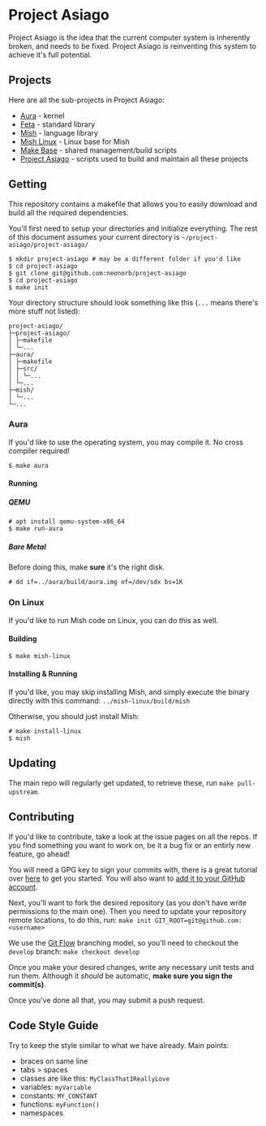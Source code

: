 # Project Asiago
Project Asiago is the idea that the current computer system is inherently broken, and needs to be fixed. Project Asiago is reinventing this system to achieve it's full potential.

## Projects
Here are all the sub-projects in Project Asiago:
 - [Aura](https://github.com/neonorb/aura) - kernel
 - [Feta](https://github.com/neonorb/feta) - standard library
 - [Mish](https://github.com/neonorb/mish) - language library
 - [Mish Linux](https://github.com/neonorb/mish-linux) - Linux base for Mish
 - [Make Base](https://github.com/neonorb/make-base) - shared management/build scripts
 - [Project Asiago](https://github.com/neonorb/project-asiago) - scripts used to build and maintain all these projects

## Getting
This repository contains a makefile that allows you to easily download and build all the required dependencies.

You'll first need to setup your directories and initialize everything. The rest of this document assumes your current directory is `~/project-asiago/project-asiago/`
```
$ mkdir project-asiago # may be a different folder if you'd like
$ cd project-asiago
$ git clone git@github.com:neonorb/project-asiago
$ cd project-asiago
$ make init
```

Your directory structure should look something like this (`...` means there's more stuff not listed):
```
project-asiago/
├─project-asiago/
│ ├─makefile
│ └─...
├─aura/
│ ├─makefile
│ ├─src/
│ │ └─...
│ └─...
├─mish/
│ └─...
└─...
```

### Aura
If you'd like to use the operating system, you may compile it. No cross compiler required!

```
$ make aura
```

#### Running
##### QEMU
```
# apt install qemu-system-x86_64
$ make run-aura
```

##### Bare Metal
Before doing this, make **sure** it's the right disk.

```
# dd if=../aura/build/aura.img of=/dev/sdx bs=1K
```

### On Linux
If you'd like to run Mish code on Linux, you can do this as well.

#### Building
```
$ make mish-linux
```

#### Installing & Running
If you'd like, you may skip installing Mish, and simply execute the binary directly with this command: `../mish-linux/build/mish`

Otherwise, you should just install Mish:

```
# make install-linux
$ mish
```

## Updating
The main repo will regularly get updated, to retrieve these, run `make pull-upstream`.

## Contributing
If you'd like to contribute, take a look at the issue pages on all the repos. If you find something you want to work on, be it a bug fix or an entirly new feature, go ahead!

You will need a GPG key to sign your commits with, there is a great tutorial over [here](http://blog.dpg.io/articles/gpg-linux) to get you started. You will also want to [add it to your GitHub account](https://help.github.com/articles/adding-a-new-gpg-key-to-your-github-account/).

Next, you'll want to fork the desired repository (as you don't have write permissions to the main one). Then you need to update your repository remote locations, to do this, run: `make init GIT_ROOT=git@github.com:<username>`

We use the [Git Flow](http://nvie.com/posts/a-successful-git-branching-model/) branching model, so you'll need to checkout the `develop` branch: `make checkout develop`

Once you make your desired changes, write any necessary unit tests and run them. Although it *should* be automatic, **make sure you sign the commit(s)**.

Once you've done all that, you may submit a push request.

## Code Style Guide
Try to keep the style similar to what we have already. Main points:
 - braces on same line
 - tabs > spaces
 - classes are like this: `MyClassThatIReallyLove`
 - variables: `myVariable`
 - constants: `MY_CONSTANT`
 - functions: `myFunction()`
 - namespaces
